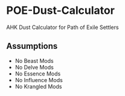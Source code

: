 # POE-Dust-Calculator
AHK Dust Calculator for Path of Exile Settlers

## Assumptions
- No Beast Mods
- No Delve Mods
- No Essence Mods
- No Influence Mods
- No Krangled Mods